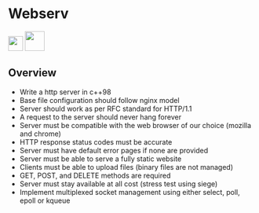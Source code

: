 # Webserv

<img src="https://raw.githubusercontent.com/isocpp/logos/master/cpp_logo.png"  width="30" height="30" /> <img src="https://upload.wikimedia.org/wikipedia/commons/thumb/6/61/HTML5_logo_and_wordmark.svg/640px-HTML5_logo_and_wordmark.svg.png"  width="40" height="40" />

## Overview

 - Write a http server in c++98
 - Base file configuration should follow nginx model
 - Server should work as per RFC standard for HTTP/1.1
 - A request to the server should never hang forever
 - Server must be compatible with the web browser of our choice (mozilla and chrome)
 - HTTP response status codes must be accurate
 - Server must have default error pages if none are provided
 - Server must be able to serve a fully static website
 - Clients must be able to upload files (binary files are not managed)
 - GET, POST, and DELETE methods are required
 - Server must stay available at all cost (stress test using siege)
 - Implement multiplexed socket management using either select, poll, epoll or kqueue

